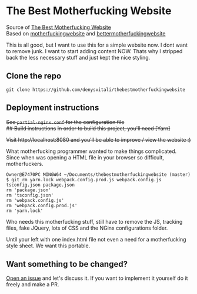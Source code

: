 # The Best Motherfucking Website
Source of [The Best Motherfucking Website](https://thebestmotherfucking.website)  
Based on [motherfuckingwebsite](http://motherfuckingwebsite.com/) and [bettermotherfuckingwebsite](http://bettermotherfuckingwebsite.com/)

This is all good, but I want to use this for a simple website now. I dont want to remove junk. I want to start adding content NOW. Thats why I stripped back the less necessary stuff and just kept the nice styling.

## Clone the repo
`git clone https://github.com/denysvitali/thebestmotherfuckingwebsite`

## Deployment instructions
~~See `partial-nginx.conf` for the configuration file~~  
~~## Build instructions~~
~~In order to build this project, you'll need [Yarn]~~

~~Visit http://localhost:8080 and you'll be able to improve / view the website :)~~

What motherfucking programmer wanted to make things complicated. Since when was opening a HTML file in your browser so difficult, motherfuckers.

```
Owner@E7470PC MINGW64 ~/Documents/thebestmotherfuckingwebsite (master)
$ git rm yarn.lock webpack.config.prod.js webpack.config.js tsconfig.json package.json
rm 'package.json'
rm 'tsconfig.json'
rm 'webpack.config.js'
rm 'webpack.config.prod.js'
rm 'yarn.lock'
```
Who needs this motherfucking stuff, still have to remove the JS, tracking files, fake JQuery, lots of CSS and the NGinx configurations folder.

Until your left with one index.html file not even a need for a motherfucking style sheet. We want this portable. 

## Want something to be changed?
[Open an issue](https://github.com/denysvitali/thebestmotherfuckingwebsite/issues) and let's discuss it. If you want to implement it yourself do it freely and make a PR.
